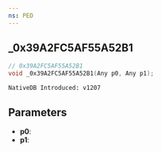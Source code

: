 ```yaml
---
ns: PED
---
```

## _0x39A2FC5AF55A52B1

```c
// 0x39A2FC5AF55A52B1
void _0x39A2FC5AF55A52B1(Any p0, Any p1);
```

```
NativeDB Introduced: v1207
```

## Parameters
* **p0**:
* **p1**:
